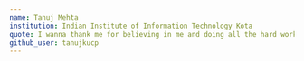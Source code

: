 ```yaml
---
name: Tanuj Mehta
institution: Indian Institute of Information Technology Kota
quote: I wanna thank me for believing in me and doing all the hard work (ok! I used stackoverflow too).
github_user: tanujkucp
---
```

